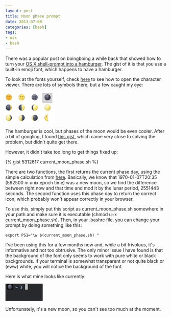```yaml
---
layout: post
title: Moon phase prompt
date: 2013-07-08
categories: [bash]
tags:
- osx
- bash
---
```

There was a popular post on boingboing a while back that showed how to turn your [OS X shell-prompt into a hamburger](http://boingboing.net/2013/04/03/howto-turn-your-shell-prompt-i.html).  The gist of it is that you use a built-in emoji font, which happens to have a hamburger.


To look at the fonts yourself, check [here](http://reviews.cnet.com/8301-13727_7-57353404-263/how-to-use-the-os-x-character-viewer/) to see how to open the character viewer.  There are lots of symbols there, but a few caught my eye:

![Emoji moons](/assets/moons.png "Emoji Moons")


The hamburger is cool, but phases of the moon would be even cooler.  After a bit of googling, I found [this gist](https://gist.github.com/matthewmcvickar/5299479), which came very close to solving the problem, but didn't quite get there. 


However, it didn't take too long to get things fixed up:


{% gist 5312617 current_moon_phase.sh %}


There are two functions, the first returns the current phase day, using the simple calculation from [here](http://www.ben-daglish.net/moon.shtml).  Basically, we know that 1970-01-07T20:35 (592500 in unix epoch time) was a new moon, so we find the difference between right now and that time and mod it by the lunar period, 2551443 seconds.  The second function uses this phase day to return the correct icon, which probably won't appear correctly in your browser.


To use this, simply put this script as current_moon_phase.sh somewhere in your path and make sure it is executable (chmod u+x current_moon_phase.sh).  Then, in your .bashrc file, you can change your prompt by doing something like this:

    export PS1="\w $(current_moon_phase.sh) "

I've been using this for a few months now and, while a bit frivolous, it's informative and not too obtrusive.  The only minor issue I have found is that the background of the font only seems to work with pure white or black backgrounds.  If your terminal is somewhat transparent or not quite black or (eww) white, you will notice the background of the font.

Here is what mine looks like currently:

![moon phase prompt](/assets/prompt.png "Moon Phase Prompt")

Unfortunately, it's a new moon, so you can't see too much at the moment.
